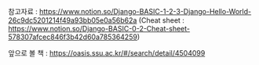참고자료 : https://www.notion.so/Django-BASIC-1-2-3-Django-Hello-World-26c9dc5201214f49a93bb05e0a56b62a
(Cheat sheet : https://www.notion.so/Django-BASIC-0-2-Cheat-sheet-578307afcec846f3b42d60a785364259)

앞으로 볼 책 : https://oasis.ssu.ac.kr/#/search/detail/4504099
